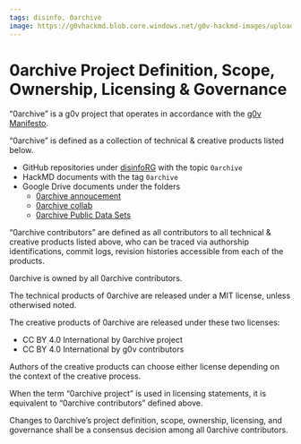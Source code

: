 ```yaml
---
tags: disinfo, 0archive
image: https://g0vhackmd.blob.core.windows.net/g0v-hackmd-images/upload_76117781fda5f5de955a0c29111008f5
---
```

# 0archive Project Definition, Scope, Ownership, Licensing & Governance

“0archive” is a g0v project that operates in accordance with the [g0v Manifesto](https://g0v.tw/zh-TW/manifesto.html).

“0archive” is defined as a collection of technical & creative products listed below.
- GitHub repositories under [disinfoRG](https://github.com/disinfoRG/) with the topic `0archive`
- HackMD documents with the tag `0archive`
- Google Drive documents under the folders
    - [0archive annoucement](https://drive.google.com/drive/folders/1bLqfXUV2bLqL_21C2CHAhD60X4pAcJzU)
    - [0archive collab](https://drive.google.com/drive/folders/1KYAfjsRMRicd6SJT3UyT3XYcfX9Vueah)
    - [0archive Public Data Sets](https://drive.google.com/drive/folders/1ezIYejx2iTrPTNa5R-XAWCYGzncH4ely)

“0archive contributors” are defined as all contributors to all technical & creative products listed above, who can be traced via authorship identifications, commit logs, revision histories accessible from each of the products.

0archive is owned by all 0archive contributors.

The technical products of 0archive are released under a MIT license, unless otherwised noted.

The creative products of 0archive are released under these two licenses:
- CC BY 4.0 International by 0archive project
- CC BY 4.0 International by g0v contributors

Authors of the creative products can choose either license depending on the context of the creative process.

When the term “0archive project” is used in licensing statements, it is equivalent to “0archive contributors” defined above.

Changes to 0archive’s project definition, scope, ownership, licensing, and governance shall be a consensus decision among all 0archive contributors.
